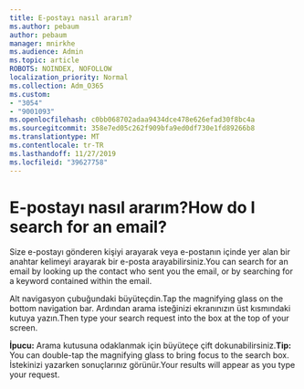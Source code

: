 ```yaml
---
title: E-postayı nasıl ararım?
ms.author: pebaum
author: pebaum
manager: mnirkhe
ms.audience: Admin
ms.topic: article
ROBOTS: NOINDEX, NOFOLLOW
localization_priority: Normal
ms.collection: Adm_O365
ms.custom:
- "3054"
- "9001093"
ms.openlocfilehash: c0bb068702adaa9434dce478e626efad30f8bc4a
ms.sourcegitcommit: 358e7ed05c262f909bfa9ed0df730e1fd89266b8
ms.translationtype: MT
ms.contentlocale: tr-TR
ms.lasthandoff: 11/27/2019
ms.locfileid: "39627758"
---
```

# <a name="how-do-i-search-for-an-email"></a><span data-ttu-id="d7f3e-102">E-postayı nasıl ararım?</span><span class="sxs-lookup"><span data-stu-id="d7f3e-102">How do I search for an email?</span></span>

<span data-ttu-id="d7f3e-103">Size e-postayı gönderen kişiyi arayarak veya e-postanın içinde yer alan bir anahtar kelimeyi arayarak bir e-posta arayabilirsiniz.</span><span class="sxs-lookup"><span data-stu-id="d7f3e-103">You can search for an email by looking up the contact who sent you the email, or by searching for a keyword contained within the email.</span></span>

<span data-ttu-id="d7f3e-104">Alt navigasyon çubuğundaki büyüteçdin.</span><span class="sxs-lookup"><span data-stu-id="d7f3e-104">Tap the magnifying glass on the bottom navigation bar.</span></span> <span data-ttu-id="d7f3e-105">Ardından arama isteğinizi ekranınızın üst kısmındaki kutuya yazın.</span><span class="sxs-lookup"><span data-stu-id="d7f3e-105">Then type your search request into the box at the top of your screen.</span></span> 

<span data-ttu-id="d7f3e-106">**İpucu:** Arama kutusuna odaklanmak için büyüteçe çift dokunabilirsiniz.</span><span class="sxs-lookup"><span data-stu-id="d7f3e-106">**Tip:** You can double-tap the magnifying glass to bring focus to the search box.</span></span> <span data-ttu-id="d7f3e-107">İstekinizi yazarken sonuçlarınız görünür.</span><span class="sxs-lookup"><span data-stu-id="d7f3e-107">Your results will appear as you type your request.</span></span> 
